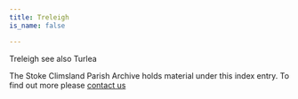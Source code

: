 ```yaml
---
title: Treleigh
is_name: false

---
```


Treleigh see also Turlea


The Stoke Climsland Parish Archive holds material under this index entry. To find out more please [contact us](/contact/)
